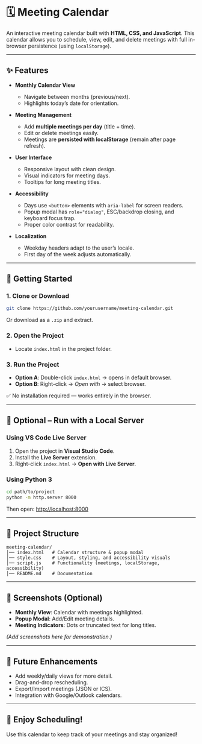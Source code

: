# 🗓️ Meeting Calendar

An interactive meeting calendar built with **HTML, CSS, and JavaScript**. This calendar allows you to schedule, view, edit, and delete meetings with full in-browser persistence (using `localStorage`).

---

## ✨ Features

- **Monthly Calendar View**
  - Navigate between months (previous/next).
  - Highlights today’s date for orientation.

- **Meeting Management**
  - Add **multiple meetings per day** (title + time).
  - Edit or delete meetings easily.
  - Meetings are **persisted with localStorage** (remain after page refresh).

- **User Interface**
  - Responsive layout with clean design.
  - Visual indicators for meeting days.
  - Tooltips for long meeting titles.

- **Accessibility**
  - Days use `<button>` elements with `aria-label` for screen readers.
  - Popup modal has `role="dialog"`, ESC/backdrop closing, and keyboard focus trap.
  - Proper color contrast for readability.

- **Localization**
  - Weekday headers adapt to the user’s locale.
  - First day of the week adjusts automatically.

---

## 🚀 Getting Started

### 1. Clone or Download
```bash
git clone https://github.com/yourusername/meeting-calendar.git
```
Or download as a `.zip` and extract.

### 2. Open the Project
- Locate `index.html` in the project folder.

### 3. Run the Project
- **Option A**: Double-click `index.html` → opens in default browser.
- **Option B**: Right-click → *Open with* → select browser.

✅ No installation required — works entirely in the browser.

---

## 🔧 Optional – Run with a Local Server

### Using VS Code Live Server
1. Open the project in **Visual Studio Code**.
2. Install the **Live Server** extension.
3. Right-click `index.html` → **Open with Live Server**.

### Using Python 3
```bash
cd path/to/project
python -m http.server 8000
```
Then open: [http://localhost:8000](http://localhost:8000)

---

## 📂 Project Structure

```
meeting-calendar/
│── index.html   # Calendar structure & popup modal
│── style.css    # Layout, styling, and accessibility visuals
│── script.js    # Functionality (meetings, localStorage, accessibility)
│── README.md    # Documentation
```

---

## 📸 Screenshots (Optional)

- **Monthly View**: Calendar with meetings highlighted.
- **Popup Modal**: Add/Edit meeting details.
- **Meeting Indicators**: Dots or truncated text for long titles.

*(Add screenshots here for demonstration.)*

---

## 📌 Future Enhancements

- Add weekly/daily views for more detail.
- Drag-and-drop rescheduling.
- Export/Import meetings (JSON or ICS).
- Integration with Google/Outlook calendars.

---

## 🎉 Enjoy Scheduling!
Use this calendar to keep track of your meetings and stay organized!

